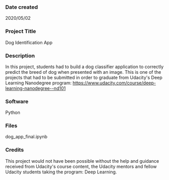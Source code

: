 ### Date created
2020/05/02

### Project Title
Dog Identification App

### Description
In this project, students had to build a dog classifier application to correctly predict the breed of dog when presented with an image. This is one of the projects that had to be submitted in order to graduate from Udacity's Deep Learning Nanodegree program: https://www.udacity.com/course/deep-learning-nanodegree--nd101

### Software
Python

### Files
dog_app_final.ipynb

### Credits

This project would not have been possible without the help and guidance received from Udacity's course content, the Udacity mentors and fellow Udacity students taking the program: Deep Learning.
